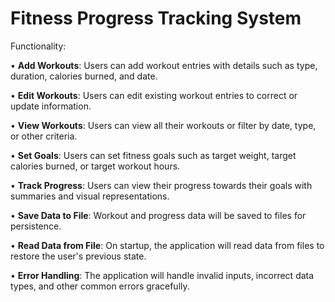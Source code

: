 # Fitness Progress Tracking System

Functionality:

•	**Add Workouts**: Users can add workout entries with details such as type, duration, calories burned, and date.

•	**Edit Workouts**: Users can edit existing workout entries to correct or update information.

•	**View Workouts**: Users can view all their workouts or filter by date, type, or other criteria.

•	**Set Goals**: Users can set fitness goals such as target weight, target calories burned, or target workout hours.

•	**Track Progress**: Users can view their progress towards their goals with summaries and visual representations.

•	**Save Data to File**: Workout and progress data will be saved to files for persistence.

•	**Read Data from File**: On startup, the application will read data from files to restore the user's previous state.

•	**Error Handling**: The application will handle invalid inputs, incorrect data types, and other common errors gracefully.
